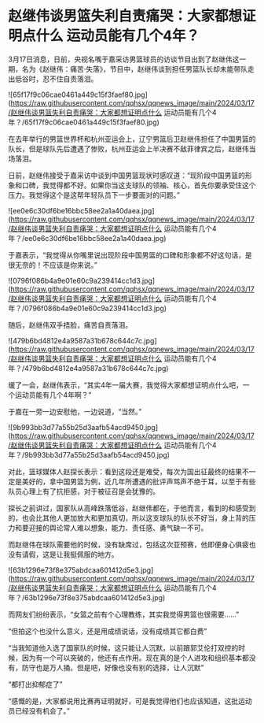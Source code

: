 # 赵继伟谈男篮失利自责痛哭：大家都想证明点什么 运动员能有几个4年？

3月17日消息，日前，央视名嘴于嘉采访男篮球员的访谈节目出到了赵继伟这一期，名为《赵继伟：痛苦·失落》，节目中，赵继伟谈到担任男篮队长却未能带队走出低谷时，忍不住自责落泪。

![65f17f9c06cae0461a449c15f3faef80.jpg](https://raw.githubusercontent.com/qqhsx/qqnews_image/main/2024/03/17/赵继伟谈男篮失利自责痛哭：大家都想证明点什么 运动员能有几个4年？/65f17f9c06cae0461a449c15f3faef80.jpg)

在去年举行的男篮世界杯和杭州亚运会上，辽宁男篮后卫赵继伟担任了中国男篮的队长，但是球队先后遭遇了惨败，杭州亚运会上半决赛不敌菲律宾之后，赵继伟当场落泪。

日前，赵继伟接受于嘉采访中谈到中国男篮现状时感叹道：“现阶段中国男篮的形象和口碑，我觉得都不好。如果你当这支球队的领袖、核心，首先你要承受住这个压力。我觉得这个是这帮年轻队员下一步要面对的问题。”

![ee0e6c30df6be16bbc58ee2a1a40daea.jpg](https://raw.githubusercontent.com/qqhsx/qqnews_image/main/2024/03/17/赵继伟谈男篮失利自责痛哭：大家都想证明点什么 运动员能有几个4年？/ee0e6c30df6be16bbc58ee2a1a40daea.jpg)

于嘉表示，“我觉得从你嘴里说出现阶段中国男篮的口碑和形象都不好这句话，是很无奈的！不应该是你来说。”

![0796f086b4a9e01e60c9a239414cc1d3.jpg](https://raw.githubusercontent.com/qqhsx/qqnews_image/main/2024/03/17/赵继伟谈男篮失利自责痛哭：大家都想证明点什么 运动员能有几个4年？/0796f086b4a9e01e60c9a239414cc1d3.jpg)

随后，赵继伟双手捂脸，痛苦自责落泪。

![479b6bd4812e4a9587a31b678c644c7c.jpg](https://raw.githubusercontent.com/qqhsx/qqnews_image/main/2024/03/17/赵继伟谈男篮失利自责痛哭：大家都想证明点什么 运动员能有几个4年？/479b6bd4812e4a9587a31b678c644c7c.jpg)

缓了一会，赵继伟表示，“其实4年一届大赛，我觉得大家都想证明点什么吧，一个运动员能有几个4年啊？”

于嘉在一旁一边安慰他，一边说道，“当然。”

![9b993bb3d77a55b25d3aafb54acd9450.jpg](https://raw.githubusercontent.com/qqhsx/qqnews_image/main/2024/03/17/赵继伟谈男篮失利自责痛哭：大家都想证明点什么 运动员能有几个4年？/9b993bb3d77a55b25d3aafb54acd9450.jpg)

对此，篮球媒体人赵探长表示：看到这段还是难受，每次为国出征最终的结果不一定是美好的，拿中国男篮为例，近几年所遭遇的批评声骂声不绝于耳，以至于有些队员心理上有了抗拒感，对于被征召是会犹豫的。

探长之前讲过，国家队从高峰跌落低谷，赵继伟都在，于他而言，看到的和感受到的，也会比其他人更加放大和更加真切，所以这支球队的队长不好当，身上背的压力和要迎接的舆论常人难以想象，能力、责任感、勇气缺一不可。

而赵继伟在球队需要他的时候，没有缺席过，包括这次亚预赛，他即便身心俱疲也没有请假，这是让我挺佩服的地方。

![63b1296e73f8e375abdcaa601412d5e3.jpg](https://raw.githubusercontent.com/qqhsx/qqnews_image/main/2024/03/17/赵继伟谈男篮失利自责痛哭：大家都想证明点什么 运动员能有几个4年？/63b1296e73f8e375abdcaa601412d5e3.jpg)

而网友们纷纷表示，“女篮之前有个心理教练，其实我觉得男篮也很需要……”

“但拍这个也没什么意义，还是用成绩说话，没有成绩其它都白费”

“当我知道他入选了国家队的时候，这只能让人沉默，以前跟郭艾伦打双控的时候，因为有一个可以突破的，他还有点作用。现在真的是个人进攻和组织基本都没有，防守也是万人捅。但是吧，好像也没有别的选择，让人沉默”

“都打出抑郁症了”

“感慨的是，大家都说用比赛再证明就好，可是我觉得他们也应该知道，这批运动员已经没有机会了。”

